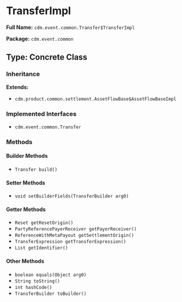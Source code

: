 # TransferImpl

**Full Name:** `cdm.event.common.Transfer$TransferImpl`

**Package:** `cdm.event.common`

## Type: Concrete Class

### Inheritance

**Extends:**
- `cdm.product.common.settlement.AssetFlowBase$AssetFlowBaseImpl`

### Implemented Interfaces

- `cdm.event.common.Transfer`

### Methods

#### Builder Methods

- `Transfer build()`

#### Setter Methods

- `void setBuilderFields(TransferBuilder arg0)`

#### Getter Methods

- `Reset getResetOrigin()`
- `PartyReferencePayerReceiver getPayerReceiver()`
- `ReferenceWithMetaPayout getSettlementOrigin()`
- `TransferExpression getTransferExpression()`
- `List getIdentifier()`

#### Other Methods

- `boolean equals(Object arg0)`
- `String toString()`
- `int hashCode()`
- `TransferBuilder toBuilder()`

